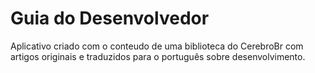 Guia do Desenvolvedor
==================

Aplicativo criado com o conteudo de uma biblioteca do CerebroBr com artigos originais e traduzidos para o português sobre desenvolvimento.
